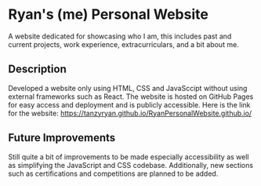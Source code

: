 # Ryan's (me) Personal Website
A website dedicated for showcasing who I am, this includes past and current projects, work experience, extracurriculars, and a bit about me.

## Description
Developed a website only using HTML, CSS and JavaSccipt without using external frameworks such as React. The website is hosted on GitHub Pages for easy access and deployment and is publicly accessible. Here is the link for the website: https://tanzyryan.github.io/RyanPersonalWebsite.github.io/

## Future Improvements
Still quite a bit of improvements to be made especially accessibility as well as simplifying the JavaScript and CSS codebase. Additionally, new sections such as certifications and competitions are planned to be added.

